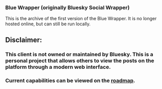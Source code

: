 ### Blue Wrapper (originally Bluesky Social Wrapper)

This is the archive of the first version of the Blue Wrapper. It is no longer hosted online, but can still be run locally.

## Disclaimer:
### This client is not owned or maintained by Bluesky. This is a personal project that allows others to view the posts on the platform through a modern web interface.

### Current capabilities can be viewed on the [roadmap](https://github.com/users/Amazingca/projects/2/views/1).
